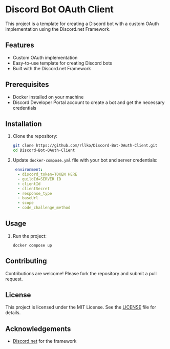   # Discord Bot OAuth Client

This project is a template for creating a Discord bot with a custom OAuth implementation using the Discord.net Framework.

## Features

- Custom OAuth implementation
- Easy-to-use template for creating Discord bots
- Built with the Discord.net Framework

## Prerequisites

- Docker installed on your machine
- Discord Developer Portal account to create a bot and get the necessary credentials

## Installation

1. Clone the repository:
    ```bash
    git clone https://github.com/rllko/Discord-Bot-OAuth-Client.git
    cd Discord-Bot-OAuth-Client
    ```

3. Update `docker-compose.yml` file with your bot and server credentials:
    ```yml
     environment:
      - discord_token=TOKEN HERE
      - guildId=SERVER ID
      - clientId
      - clientSecret
      - response_type
      - baseUrl
      - scope
      - code_challenge_method
    ```

## Usage

1. Run the project:
    ```docker
    docker compose up
    ```

## Contributing

Contributions are welcome! Please fork the repository and submit a pull request.

## License

This project is licensed under the MIT License. See the [LICENSE](LICENSE) file for details.

## Acknowledgements

- [Discord.net](https://github.com/discord-net/Discord.Net) for the framework
